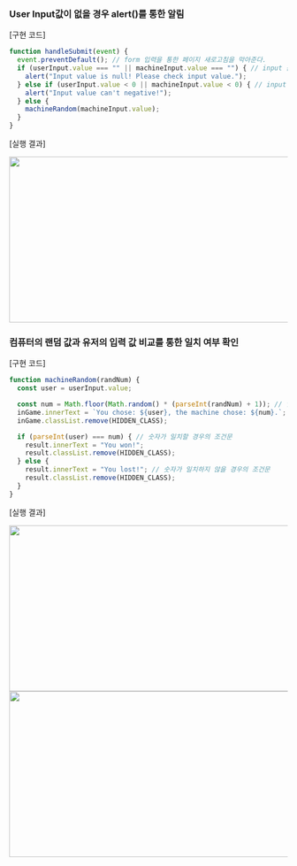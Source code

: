 ### User Input값이 없을 경우 alert()를 통한 알림

[구현 코드]
```javascript
function handleSubmit(event) {
  event.preventDefault(); // form 입력을 통한 페이지 새로고침을 막아준다. 
  if (userInput.value === "" || machineInput.value === "") { // input 값이 있는지 확인
    alert("Input value is null! Please check input value.");
  } else if (userInput.value < 0 || machineInput.value < 0) { // input 값이 음수인지 확인
    alert("Input value can't negative!");
  } else {
    machineRandom(machineInput.value);
  }
}
```
[실행 결과]

<img src='https://user-images.githubusercontent.com/79950091/197561272-72939faa-3c54-4d25-8e29-5f4f21a94006.png' width='700px' height='300px' />

### 컴퓨터의 랜덤 값과 유저의 입력 값 비교를 통한 일치 여부 확인

[구현 코드]
```javascript
function machineRandom(randNum) {
  const user = userInput.value;

  const num = Math.floor(Math.random() * (parseInt(randNum) + 1)); // 입력한 숫자 범위의 랜덤한 숫자 값을 저장 (0 ~ 입력 값 까지)
  inGame.innerText = `You chose: ${user}, the machine chose: ${num}.`;
  inGame.classList.remove(HIDDEN_CLASS);

  if (parseInt(user) === num) { // 숫자가 일치할 경우의 조건문
    result.innerText = "You won!";
    result.classList.remove(HIDDEN_CLASS);
  } else {       
    result.innerText = "You lost!"; // 숫자가 일치하지 않을 경우의 조건문
    result.classList.remove(HIDDEN_CLASS);
  }
}
```
[실행 결과]

<img src='https://user-images.githubusercontent.com/79950091/197561278-1653cc5d-f9cb-4dc7-9850-d0ef0704e0cc.png' width='700px' height='300px' />


<img src='https://user-images.githubusercontent.com/79950091/197561280-9f2d023a-e774-4df5-b50f-02f02e9b8d26.png' width='700px' height='300px' />
